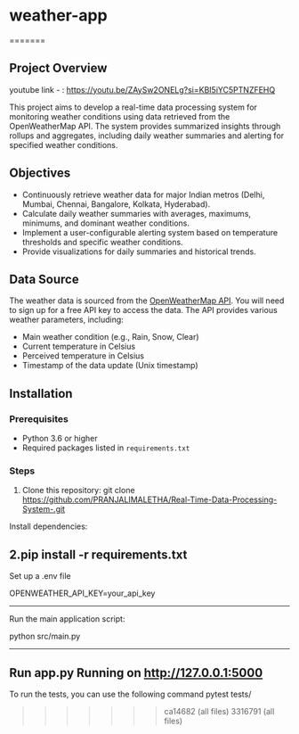 
# weather-app
=======
## Project Overview
youtube link - : https://youtu.be/ZAySw2ONELg?si=KBI5iYC5PTNZFEHQ 

This project aims to develop a real-time data processing system for monitoring weather conditions using data retrieved from the OpenWeatherMap API. The system provides summarized insights through rollups and aggregates, including daily weather summaries and alerting for specified weather conditions.

## Objectives

- Continuously retrieve weather data for major Indian metros (Delhi, Mumbai, Chennai, Bangalore, Kolkata, Hyderabad).
- Calculate daily weather summaries with averages, maximums, minimums, and dominant weather conditions.
- Implement a user-configurable alerting system based on temperature thresholds and specific weather conditions.
- Provide visualizations for daily summaries and historical trends.

## Data Source

The weather data is sourced from the [OpenWeatherMap API](https://openweathermap.org/). You will need to sign up for a free API key to access the data. The API provides various weather parameters, including:
- Main weather condition (e.g., Rain, Snow, Clear)
- Current temperature in Celsius
- Perceived temperature in Celsius
- Timestamp of the data update (Unix timestamp)

## Installation

### Prerequisites
- Python 3.6 or higher
- Required packages listed in `requirements.txt`

### Steps
1. Clone this repository:
   git clone https://github.com/PRANJALIMALETHA/Real-Time-Data-Processing-System-.git

Install dependencies:


2.pip install -r requirements.txt
------------------------------------------------------------------------------------------------------------------------------------------------------------------------------
Set up a .env file


OPENWEATHER_API_KEY=your_api_key

-----------------------------------------------------------------------------------------------------------------------------------------------------------------------------

Run the main application script:

python src/main.py

-------------------------------------------------------------------------------------------------------------------------------------------------------------------------------
Run app.py
Running on http://127.0.0.1:5000
------------------------------------------------------------------------------------------------------------------------------------------------------------------------------

To run the tests, you can use the following command
pytest tests/



   
>>>>>>> ca14682 (all files)
>>>>>>> 3316791 (all files)
